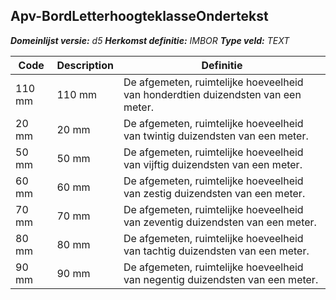 ﻿## Apv-BordLetterhoogteklasseOndertekst

*__Domeinlijst versie:__ d5*
*__Herkomst definitie:__ IMBOR*
*__Type veld:__ TEXT*

|__Code__ |__Description__ |__Definitie__	|
|	---	|	---	|   ---	| 
| 110 mm | 110 mm | De afgemeten, ruimtelijke hoeveelheid van honderdtien duizendsten van een meter. |
| 20 mm | 20 mm | De afgemeten, ruimtelijke hoeveelheid van twintig duizendsten van een meter. |
| 50 mm | 50 mm | De afgemeten, ruimtelijke hoeveelheid van vijftig duizendsten van een meter. |
| 60 mm | 60 mm | De afgemeten, ruimtelijke hoeveelheid van zestig duizendsten van een meter. |
| 70 mm | 70 mm | De afgemeten, ruimtelijke hoeveelheid van zeventig duizendsten van een meter. |
| 80 mm | 80 mm | De afgemeten, ruimtelijke hoeveelheid van tachtig duizendsten van een meter. |
| 90 mm | 90 mm | De afgemeten, ruimtelijke hoeveelheid van negentig duizendsten van een meter. |
